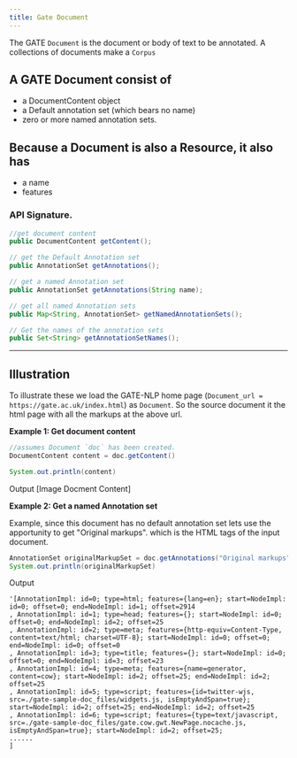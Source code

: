 ```yaml
---
title: Gate Document
---
```



The GATE `Document` is the document or body of text to be annotated. A collections of documents make a `Corpus`

## A GATE Document consist of 
* a DocumentContent object
* a Default annotation set (which bears no name)
* zero or more named annotation sets.

## Because a Document is also a Resource, it also has
* a name
* features  

### API Signature.
```java
//get document content
public DocumentContent getContent();

// get the Default Annotation set
public AnnotationSet getAnnotations();  

// get a named Annotation set
public AnnotationSet getAnnotations(String name);  

// get all named Annotation sets
public Map<String, AnnotationSet> getNamedAnnotationSets();

// Get the names of the annotation sets
public Set<String> getAnnotationSetNames();

```

------

## Illustration
To illustrate these we load the GATE-NLP home page (`Document_url = https://gate.ac.uk/index.html`) as `Document`.
So the source document it the html page with all the markups at the above url.

**Example 1: Get document content**
```java
//assumes Document `doc` has been created.
DocumentContent content = doc.getContent()

System.out.println(content)
```
Output
[Image Docment Content]




**Example 2: Get a named Annotation set**


Example, since this document has no default annotation set lets use the apportunity to get "Original markups". which is the HTML tags of the input document.
```java
AnnotationSet originalMarkupSet = doc.getAnnotations("Original markups")
System.out.println(originalMarkupSet)
```
Output

```
'[AnnotationImpl: id=0; type=html; features={lang=en}; start=NodeImpl: id=0; offset=0; end=NodeImpl: id=1; offset=2914
, AnnotationImpl: id=1; type=head; features={}; start=NodeImpl: id=0; offset=0; end=NodeImpl: id=2; offset=25
, AnnotationImpl: id=2; type=meta; features={http-equiv=Content-Type, content=text/html; charset=UTF-8}; start=NodeImpl: id=0; offset=0; end=NodeImpl: id=0; offset=0
, AnnotationImpl: id=3; type=title; features={}; start=NodeImpl: id=0; offset=0; end=NodeImpl: id=3; offset=23
, AnnotationImpl: id=4; type=meta; features={name=generator, content=cow}; start=NodeImpl: id=2; offset=25; end=NodeImpl: id=2; offset=25
, AnnotationImpl: id=5; type=script; features={id=twitter-wjs, src=./gate-sample-doc_files/widgets.js, isEmptyAndSpan=true}; start=NodeImpl: id=2; offset=25; end=NodeImpl: id=2; offset=25
, AnnotationImpl: id=6; type=script; features={type=text/javascript, src=./gate-sample-doc_files/gate.cow.gwt.NewPage.nocache.js, isEmptyAndSpan=true}; start=NodeImpl: id=2; offset=25;
......
]
```



